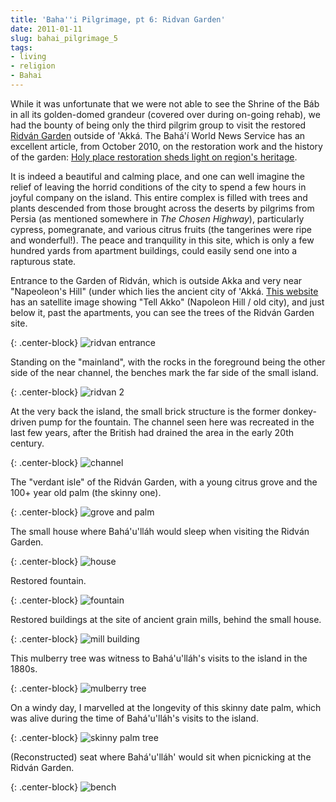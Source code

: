```yaml
---
title: 'Baha''i Pilgrimage, pt 6: Ridvan Garden'
date: 2011-01-11
slug: bahai_pilgrimage_5
tags:
- living
- religion
- Bahai
---
```


While it was unfortunate that we were not able to see the Shrine of the
B&aacute;b in all its golden-domed grandeur (covered over during on-going
rehab), we had the bounty of being only the third pilgrim group to visit the
restored [Ridv&aacute;n Garden](http://www.bahaullah.org/ridvan/)
outside of 'Akk&aacute;. The Bah&aacute;'&iacute; World News Service has an
excellent article, from October 2010, on the restoration work and the history of
the garden: <a href="http://news.bahai.org/story/797">Holy place restoration
sheds light on region's heritage</a>.

It is indeed a beautiful and calming place, and one can well imagine the relief
of leaving the horrid conditions of the city to spend a few hours in joyful
company on the island. This entire complex is filled with trees and plants
descended from those brought across the deserts by pilgrims from Persia (as
mentioned somewhere in _The Chosen Highway_), particularly cypress, pomegranate,
and various citrus fruits (the tangerines were ripe and wonderful!). The peace
and tranquility in this site, which is only a few hundred yards from apartment
buildings, could easily send one into a rapturous state.

Entrance to the Garden of Ridv&aacute;n, which is outside Akka and very near
"Napeoleon's Hill" (under which lies the ancient city of 'Akk&aacute;. [This website](http://www.biblewalks.com/Sites/TellAkko.html) has an
satellite image showing "Tell Akko" (Napoleon Hill / old city), and just below
it, past the apartments, you can see the trees of the Ridv&aacute;n Garden site.

{: .center-block}
![ridvan entrance](/img/IMG_2401.JPG)

Standing on the "mainland", with the rocks in the foreground being the other
side of the near channel, the benches mark the far side of the small island.

{: .center-block}
![ridvan 2](/img/IMG_2402.JPG)

At the very back the island, the small brick structure is the former
donkey-driven pump for the fountain. The channel seen here was recreated in the
last few years, after the British had drained the area in the early 20th
century.

{: .center-block}
![channel](/img/IMG_2405.JPG)

The "verdant isle" of the Ridv&aacute;n Garden, with a young citrus grove and
the 100+ year old palm (the skinny one).

{: .center-block}
![grove and palm](/img/IMG_2407.JPG)

The small house where Bah&aacute;'u'll&aacute;h would sleep when visiting the
Ridv&aacute;n Garden.

{: .center-block}
![house](/img/IMG_2398.JPG)

Restored fountain.

{: .center-block}
![fountain](/img/IMG_2392.JPG)

Restored buildings at the site of ancient grain mills, behind the small house.

{: .center-block}
![mill building](/img/IMG_2384.JPG)

This mulberry tree was witness to Bah&aacute;'u'll&aacute;h's visits to the
island in the 1880s.

{: .center-block}
![mulberry tree](/img/IMG_2383.JPG)

On a windy day, I marvelled at the longevity of this skinny date palm, which was
alive during the time of Bah&aacute;'u'll&aacute;h's visits to the island.

{: .center-block}
![skinny palm tree](/img/IMG_2379.JPG)

(Reconstructed) seat where Bah&aacute;'u'll&aacute;h' would sit when picnicking
at the Ridv&aacute;n Garden.

{: .center-block}
![bench](/img/IMG_2393.JPG)
